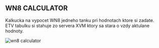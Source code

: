 ## WN8 CALCULATOR 
Kalkucka na vypocet WN8 jedneho tanku pri hodnotach ktore si zadate. ETV tabulku si stahuje zo servera XVM ktory sa stara o vzdy aktulane hodnoty.

![wn8 calculator](https://photos.app.goo.gl/cJgRLciURDMf3GXK6)
